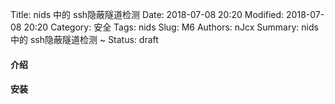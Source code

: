 Title: nids 中的 ssh隐蔽隧道检测
Date: 2018-07-08 20:20
Modified: 2018-07-08 20:20
Category: 安全
Tags: nids
Slug: M6
Authors: nJcx
Summary: nids 中的 ssh隐蔽隧道检测 ~
Status: draft

#### 介绍

#### 安装

